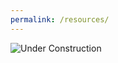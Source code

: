 ```yaml
---
permalink: /resources/
---
```


![Under Construction](http://setup.orderingonline.com/Content/Images/under-construction.png)
